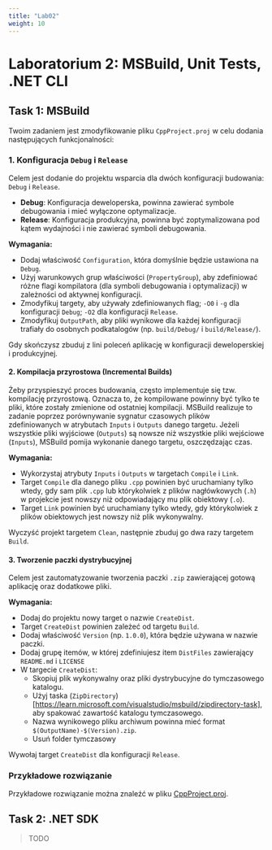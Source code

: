 ```yaml
---
title: "Lab02"
weight: 10
---
```


# Laboratorium 2: MSBuild, Unit Tests, .NET CLI

## Task 1: MSBuild

Twoim zadaniem jest zmodyfikowanie pliku `CppProject.proj` w celu dodania następujących funkcjonalności:

### 1. Konfiguracja `Debug` i `Release`

Celem jest dodanie do projektu wsparcia dla dwóch konfiguracji budowania: `Debug` i `Release`.
- **Debug**: Konfiguracja deweloperska, powinna zawierać symbole debugowania i mieć wyłączone optymalizacje.
- **Release**: Konfiguracja produkcyjna, powinna być zoptymalizowana pod kątem wydajności i nie zawierać symboli debugowania.

**Wymagania:**
- Dodaj właściwość `Configuration`, która domyślnie będzie ustawiona na `Debug`.
- Użyj warunkowych grup właściwości (`PropertyGroup`), aby zdefiniować różne flagi kompilatora (dla symboli debugowania i optymalizacji) w zależności od aktywnej konfiguracji.
- Zmodyfikuj targety, aby używały zdefiniowanych flag; `-O0` i `-g` dla konfiguracji `Debug`; `-O2` dla konfiguracji `Release`.
- Zmodyfikuj `OutputPath`, aby pliki wynikowe dla każdej konfiguracji trafiały do osobnych podkatalogów (np. `build/Debug/` i `build/Release/`).

Gdy skończysz zbuduj z lini poleceń aplikację w konfiguracji deweloperskiej i produkcyjnej.

#### 2. Kompilacja przyrostowa (Incremental Builds)

Żeby przyspieszyć proces budowania, często implementuje się tzw. kompilację przyrostową. Oznacza to, że kompilowane powinny być tylko te pliki, które zostały zmienione od ostatniej kompilacji. MSBuild realizuje to zadanie poprzez porównywanie sygnatur czasowych plików zdefiniowanych w atrybutach `Inputs` i `Outputs` danego targetu. Jeżeli wszystkie pliki wyjściowe (`Outputs`) są nowsze niż wszystkie pliki wejściowe (`Inputs`), MSBuild pomija wykonanie danego targetu, oszczędzając czas.

**Wymagania:**
- Wykorzystaj atrybuty `Inputs` i `Outputs` w targetach `Compile` i `Link`.
- Target `Compile` dla danego pliku `.cpp` powinien być uruchamiany tylko wtedy, gdy sam plik `.cpp` lub którykolwiek z plików nagłówkowych (`.h`) w projekcie jest nowszy niż odpowiadający mu plik obiektowy (`.o`).
- Target `Link` powinien być uruchamiany tylko wtedy, gdy którykolwiek z plików obiektowych jest nowszy niż plik wykonywalny.

Wyczyść projekt targetem `Clean`, następnie zbuduj go dwa razy targetem `Build`.

#### 3. Tworzenie paczki dystrybucyjnej

Celem jest zautomatyzowanie tworzenia paczki `.zip` zawierającej gotową aplikację oraz dodatkowe pliki.

**Wymagania:**
- Dodaj do projektu nowy target o nazwie `CreateDist`.
- Target `CreateDist` powinien zależeć od targetu `Build`.
- Dodaj właściwość `Version` (np. `1.0.0`), która będzie używana w nazwie paczki.
- Dodaj grupę itemów, w której zdefiniujesz item `DistFiles` zawierający `README.md` i `LICENSE`
- W targecie `CreateDist`:
    - Skopiuj plik wykonywalny oraz pliki dystrybucyjne do tymczasowego katalogu.
    - Użyj taska (`ZipDirectory`)[https://learn.microsoft.com/visualstudio/msbuild/zipdirectory-task], aby spakować zawartość katalogu tymczasowego.
    - Nazwa wynikowego pliku archiwum powinna mieć format `$(OutputName)-$(Version).zip`.
    - Usuń folder tymczasowy

Wywołaj target `CreateDist` dla konfiguracji `Release`.

### Przykładowe rozwiązanie

Przykładowe rozwiązanie można znaleźć w pliku [CppProject.proj](/labs/lab02/solution/CppProject/CppProject.proj).

## Task 2: .NET SDK

> TODO
